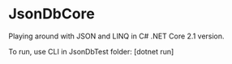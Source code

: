 # JsonDbCore
Playing around with JSON and LINQ in C# .NET Core 2.1 version.

To run, use CLI in JsonDbTest folder: [dotnet run]